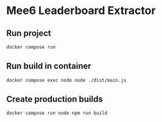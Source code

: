 # Mee6 Leaderboard Extractor

## Run project

```sh 
docker compose run
```

## Run build in container

```sh 
docker compose exec node node ./dist/main.js
```

## Create production builds

```sh 
docker compose run node npm run build
```
